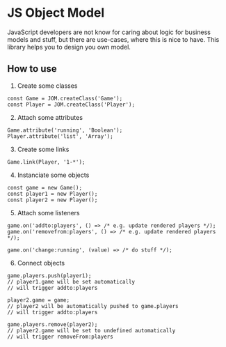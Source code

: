 # JS Object Model

JavaScript developers are not know for caring about logic for business models and stuff, but there are use-cases, where this is nice to have. This library helps you to design you own model.

## How to use

1. Create some classes
```
const Game = JOM.createClass('Game');
const Player = JOM.createClass('Player');
```

2. Attach some attributes
```
Game.attribute('running', 'Boolean');
Player.attribute('list', 'Array');
```
3. Create some links
```
Game.link(Player, '1-*');
```
4. Instanciate some objects
```
const game = new Game();
const player1 = new Player();
const player2 = new Player();
```
5. Attach some listeners
```
game.on('addto:players', () => /* e.g. update rendered players */);
game.on('removefrom:players', () => /* e.g. update rendered players */);

game.on('change:running', (value) => /* do stuff */);
```
6. Connect objects
```
game.players.push(player1);
// player1.game will be set automatically
// will trigger addto:players

player2.game = game;
// player2 will be automatically pushed to game.players
// will trigger addto:players

game.players.remove(player2);
// player2.game will be set to undefined automatically
// will trigger removeFrom:players
```
